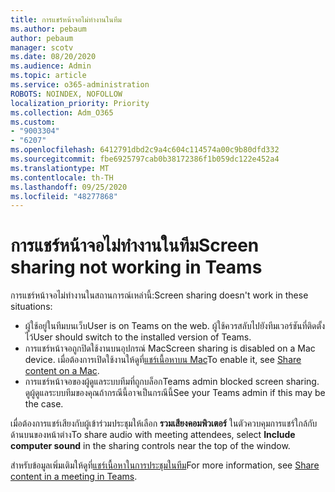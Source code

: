 ```yaml
---
title: การแชร์หน้าจอไม่ทำงานในทีม
ms.author: pebaum
author: pebaum
manager: scotv
ms.date: 08/20/2020
ms.audience: Admin
ms.topic: article
ms.service: o365-administration
ROBOTS: NOINDEX, NOFOLLOW
localization_priority: Priority
ms.collection: Adm_O365
ms.custom:
- "9003304"
- "6207"
ms.openlocfilehash: 6412791dbd2c9a4c604c114574a00c9b80dfd332
ms.sourcegitcommit: fbe6925797cab0b38172386f1b059dc122e452a4
ms.translationtype: MT
ms.contentlocale: th-TH
ms.lasthandoff: 09/25/2020
ms.locfileid: "48277868"
---
```

# <a name="screen-sharing-not-working-in-teams"></a><span data-ttu-id="7f6bb-102">การแชร์หน้าจอไม่ทำงานในทีม</span><span class="sxs-lookup"><span data-stu-id="7f6bb-102">Screen sharing not working in Teams</span></span>

<span data-ttu-id="7f6bb-103">การแชร์หน้าจอไม่ทำงานในสถานการณ์เหล่านี้:</span><span class="sxs-lookup"><span data-stu-id="7f6bb-103">Screen sharing doesn't work in these situations:</span></span>

- <span data-ttu-id="7f6bb-104">ผู้ใช้อยู่ในทีมบนเว็บ</span><span class="sxs-lookup"><span data-stu-id="7f6bb-104">User is on Teams on the web.</span></span> <span data-ttu-id="7f6bb-105">ผู้ใช้ควรสลับไปยังทีมเวอร์ชันที่ติดตั้งไว้</span><span class="sxs-lookup"><span data-stu-id="7f6bb-105">User should switch to the installed version of Teams.</span></span>
- <span data-ttu-id="7f6bb-106">การแชร์หน้าจอถูกปิดใช้งานบนอุปกรณ์ Mac</span><span class="sxs-lookup"><span data-stu-id="7f6bb-106">Screen sharing is disabled on a Mac device.</span></span> <span data-ttu-id="7f6bb-107">เมื่อต้องการเปิดใช้งานให้ดูที่[แชร์เนื้อหาบน Mac](https://support.microsoft.com/office/fcc2bf59-aecd-4481-8f99-ce55dd836ce8#bkmk_sharecontentonmac)</span><span class="sxs-lookup"><span data-stu-id="7f6bb-107">To enable it, see  [Share content on a Mac](https://support.microsoft.com/office/fcc2bf59-aecd-4481-8f99-ce55dd836ce8#bkmk_sharecontentonmac).</span></span>
- <span data-ttu-id="7f6bb-108">การแชร์หน้าจอของผู้ดูแลระบบทีมที่ถูกบล็อก</span><span class="sxs-lookup"><span data-stu-id="7f6bb-108">Teams admin blocked screen sharing.</span></span> <span data-ttu-id="7f6bb-109">ดูผู้ดูแลระบบทีมของคุณถ้ากรณีนี้อาจเป็นกรณีนี้</span><span class="sxs-lookup"><span data-stu-id="7f6bb-109">See your Teams admin if this may be the case.</span></span>  

<span data-ttu-id="7f6bb-110">เมื่อต้องการแชร์เสียงกับผู้เข้าร่วมประชุมให้เลือก  **รวมเสียงคอมพิวเตอร์**  ในตัวควบคุมการแชร์ใกล้กับด้านบนของหน้าต่าง</span><span class="sxs-lookup"><span data-stu-id="7f6bb-110">To share audio with meeting attendees, select  **Include computer sound**  in the sharing controls near the top of the window.</span></span>

<span data-ttu-id="7f6bb-111">สำหรับข้อมูลเพิ่มเติมให้ดูที่[แชร์เนื้อหาในการประชุมในทีม](https://support.microsoft.com/office/fcc2bf59-aecd-4481-8f99-ce55dd836ce8)</span><span class="sxs-lookup"><span data-stu-id="7f6bb-111">For more information, see [Share content in a meeting in Teams](https://support.microsoft.com/office/fcc2bf59-aecd-4481-8f99-ce55dd836ce8).</span></span>
